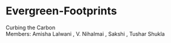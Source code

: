 # Evergreen-Footprints
Curbing the Carbon
<br>
Members: Amisha Lalwani , V. Nihalmai , Sakshi , Tushar Shukla
